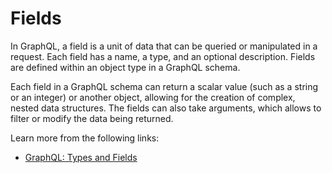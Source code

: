 # Fields

In GraphQL, a field is a unit of data that can be queried or manipulated in a request. Each field has a name, a type, and an optional description. Fields are defined within an object type in a GraphQL schema.

Each field in a GraphQL schema can return a scalar value (such as a string or an integer) or another object, allowing for the creation of complex, nested data structures. The fields can also take arguments, which allows to filter or modify the data being returned.

Learn more from the following links:

- [GraphQL: Types and Fields](https://graphql.org/learn/queries/#fields)
